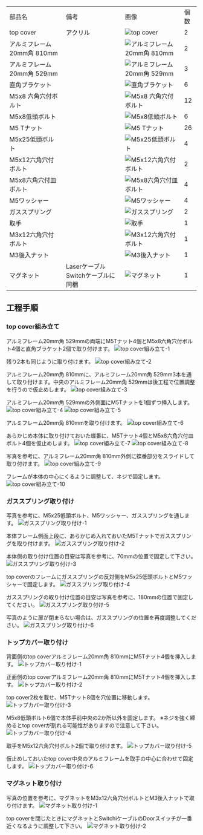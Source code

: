 <table class="packing-list">
    <tbody>
        <tr>
            <td>部品名</td>
            <td>備考</td>
            <td class="packing-img">画像</td>
            <td>個数</td>
        </tr>
        <tr>
            <td>top cover</td>
            <td>アクリル</td>
            <td><img src="./images/packing/127.jpg" alt="top cover"></td>
            <td>2</td>
        </tr>
        <tr>
            <td>アルミフレーム 20mm角 810mm</td>
            <td></td>
            <td><img src="./images/packing/005.jpg" alt="アルミフレーム 20mm角 810mm"></td>
            <td>2</td>
        </tr>
        <tr>
            <td>アルミフレーム 20mm角 529mm</td>
            <td></td>
            <td><img src="./images/packing/008.jpg" alt="アルミフレーム 20mm角 529mm"></td>
            <td>3</td>
        </tr>
        <tr>
            <td>直角ブラケット</td>
            <td></td>
            <td><img src="./images/packing/029.jpg" alt="直角ブラケット"></td>
            <td>6</td>
        </tr>
        <tr>
            <td>M5x8 六角穴付ボルト</td>
            <td></td>
            <td><img src="./images/packing/031.jpg" alt="M5x8 六角穴付ボルト"></td>
            <td>12</td>
        </tr>
        <tr>
            <td>M5x8低頭ボルト</td>
            <td></td>
            <td><img src="./images/packing/085.jpg" alt="M5x8低頭ボルト"></td>
            <td>6</td>
        </tr>
        <tr>
            <td>M5 Tナット</td>
            <td></td>
            <td><img src="./images/packing/030.jpg" alt="M5 Tナット"></td>
            <td>26</td>
        </tr>
        <tr>
            <td>M5x25低頭ボルト</td>
            <td></td>
            <td><img src="./images/packing/087.jpg" alt="M5x25低頭ボルト"></td>
            <td>4</td>
        </tr>
        <tr>
            <td>M5x12六角穴付ボルト</td>
            <td></td>
            <td><img src="./images/packing/105.jpg" alt="M5x12六角穴付ボルト"></td>
            <td>2</td>
        </tr>
        <tr>
            <td>M5x8六角穴付皿ボルト</td>
            <td></td>
            <td><img src="./images/packing/104.jpg" alt="M5x8六角穴付皿ボルト"></td>
            <td>4</td>
        </tr>
        <tr>
            <td>M5ワッシャー</td>
            <td></td>
            <td><img src="./images/packing/117.jpg" alt="M5ワッシャー"></td>
            <td>4</td>
        </tr>
        <tr>
            <td>ガススプリング</td>
            <td></td>
            <td><img src="./images/packing/037.jpg" alt="ガススプリング"></td>
            <td>2</td>
        </tr>
        <tr>
            <td>取手</td>
            <td></td>
            <td><img src="./images/packing/041.jpg" alt="取手"></td>
            <td>1</td>
        </tr>
        <tr>
            <td>M3x12六角穴付ボルト</td>
            <td></td>
            <td><img src="./images/packing/100.jpg" alt="M3x12六角穴付ボルト"></td>
            <td>1</td>
        </tr>
        <tr>
            <td>M3後入ナット</td>
            <td></td>
            <td><img src="./images/packing/089.jpg" alt="M3後入ナット"></td>
            <td>1</td>
        </tr>
        <tr>
            <td>マグネット</td>
            <td>Laserケーブル Switchケーブルに同梱</td>
            <td><img src="./images/22/packing-001.jpg" alt="マグネット"></td>
            <td>1</td>
        </tr>
    </tbody>
</table>

## 工程手順

### top cover組み立て
アルミフレーム20mm角 529mmの両端にM5Tナット4個とM5x8六角穴付ボルト4個と直角ブラケット2個で取り付けます。
<img src="./images/22/001.jpg" alt="top cover組み立て-1">

残り2本も同じように取り付けます。
<img src="./images/22/002.jpg" alt="top cover組み立て-2">

アルミフレーム20mm角 810mmに、アルミフレーム20mm角 529mm3本を通して取り付けます。中央のアルミフレーム20mm角 529mmは後工程で位置調整を行うので仮止めします。
<img src="./images/22/003.jpg" alt="top cover組み立て-3">

アルミフレーム20mm角 529mmの外側面にM5Tナットを1個ずつ挿入します。
<img src="./images/22/004.jpg" alt="top cover組み立て-4">
<img src="./images/22/005.jpg" alt="top cover組み立て-5">

アルミフレーム20mm角 810mmを取り付けます。
<img src="./images/22/006.jpg" alt="top cover組み立て-6">

あらかじめ本体に取り付けておいた蝶番に、M5Tナット4個とM5x8六角穴付皿ボルト4個を仮止めします。
<img src="./images/22/007.jpg" alt="top cover組み立て-7">
<img src="./images/22/008.jpg" alt="top cover組み立て-8">

写真を参考に、アルミフレーム20mm角 810mm外側に蝶番部分をスライドして取り付けます。
<img src="./images/22/009.jpg" alt="top cover組み立て-9">

フレームが本体の中心にくるように調整して、ネジで固定します。
<img src="./images/22/010.jpg" alt="top cover組み立て-10">

### ガススプリング取り付け
写真を参考に、M5x25低頭ボルト、M5ワッシャー、ガススプリングを通します。
<img src="./images/22/011.jpg" alt="ガススプリング取り付け-1">

本体フレーム側面上段に、あらかじめ入れておいたM5Tナットでガススプリングを取り付けます。
<img src="./images/22/012.jpg" alt="ガススプリング取り付け-2">

本体側の取り付け位置の目安は写真を参考に、70mmの位置で固定して下さい。
<img src="./images/22/013.jpg" alt="ガススプリング取り付け-3">

top coverのフレームにガススプリングの反対側をM5x25低頭ボルトとM5ワッシャーで固定します。
<img src="./images/22/014.jpg" alt="ガススプリング取り付け-4">

ガススプリングの取り付け位置の目安は写真を参考に、180mmの位置で固定してください。
<img src="./images/22/015.jpg" alt="ガススプリング取り付け-5">

写真のように扉が閉まらない場合は、ガススプリングの位置を再度調整してください。
<img src="./images/22/016.jpg" alt="ガススプリング取り付け-6">

### トップカバー取り付け
背面側のtop coverアルミフレーム20mm角 810mmにM5Tナット4個を挿入します。
<img src="./images/22/017.jpg" alt="トップカバー取り付け-1">

正面側のtop coverアルミフレーム20mm角 810mmにM5Tナット4個を挿入します。
<img src="./images/22/018.jpg" alt="トップカバー取り付け-2">

top cover2枚を載せ、M5Tナット8個を穴位置に移動します。
<img src="./images/22/019.jpg" alt="トップカバー取り付け-3">

M5x8低頭ボルト6個で本体手前中央の2か所以外を固定します。
※ネジを強く締めるとtop coverが割れる可能性がありますので注意して下さい。
<img src="./images/22/020.jpg" alt="トップカバー取り付け-4">

取手をM5x12六角穴付ボルト2個で取り付けます。
<img src="./images/22/021.jpg" alt="トップカバー取り付け-5">

仮止めしておいたtop cover中央のアルミフレームを取手の中心に合わせて固定します。
<img src="./images/22/022.jpg" alt="トップカバー取り付け-6">

### マグネット取り付け
写真の位置を参考に、マグネットをM3x12六角穴付ボルトとM3後入ナットで取り付けます。
<img src="./images/22/023.jpg" alt="マグネット取り付け-1">

top coverを閉じたときにマグネットとSwitchiケーブルのDoorスイッチが一番近くなるように調整して下さい。
<img src="./images/22/024.jpg" alt="マグネット取り付け-2">
